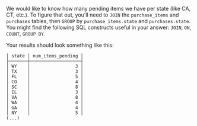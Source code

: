 We would like to know how many pending items we have per state (like CA, CT, etc.).
To figure that out,
you'll need to `JOIN` the
`purchase_items` and `purchases` tables, then
`GROUP` by `purchase_items.state`
and `purchases.state`.
You might find the following SQL constructs useful in your answer: `JOIN`, `ON`, `COUNT`, `GROUP BY`.

Your results should look something like this:
```
│ state │ num_items_pending │
├───────┼───────────────────┤
│ WY    │                 3 │
│ TX    │                 3 │
│ FL    │                 5 │
│ CO    │                 4 │
│ SC    │                 8 │
│ IL    │                 3 │
│ VA    │                 8 │
│ WA    │                 4 │
│ GA    │                 4 │
│ NY    │                 5 │
(...)
```